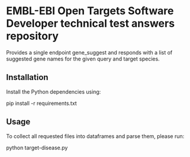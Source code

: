 # EMBL-EBI Open Targets Software Developer technical test answers repository

Provides a single endpoint gene_suggest and responds with a list of suggested gene names for the given query and target species.

## Installation
 
Install the Python dependencies using:

pip install -r requirements.txt

 
## Usage
 
To collect all requested files into dataframes and parse them, please run:

python target-disease.py

 

